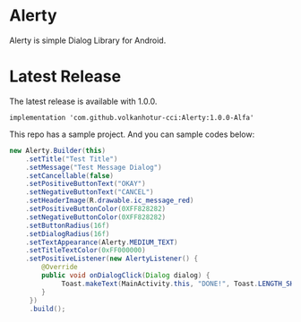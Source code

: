 # Alerty 

Alerty is simple Dialog Library for Android.

# Latest Release

The latest release is available with 1.0.0.

    implementation 'com.github.volkanhotur-cci:Alerty:1.0.0-Alfa'
    
This repo has a sample project. And you can sample codes below:

```java
new Alerty.Builder(this)
    .setTitle("Test Title")
    .setMessage("Test Message Dialog")
    .setCancellable(false)
    .setPositiveButtonText("OKAY")
    .setNegativeButtonText("CANCEL")
    .setHeaderImage(R.drawable.ic_message_red)
    .setPositiveButtonColor(0XFF828282)
    .setNegativeButtonColor(0XFF828282)
    .setButtonRadius(16f)
    .setDialogRadius(16f)
    .setTextAppearance(Alerty.MEDIUM_TEXT)
    .setTitleTextColor(0xFF000000)
    .setPositiveListener(new AlertyListener() {
        @Override
        public void onDialogClick(Dialog dialog) {
             Toast.makeText(MainActivity.this, "DONE!", Toast.LENGTH_SHORT).show();
        }
     })
     .build();
```
